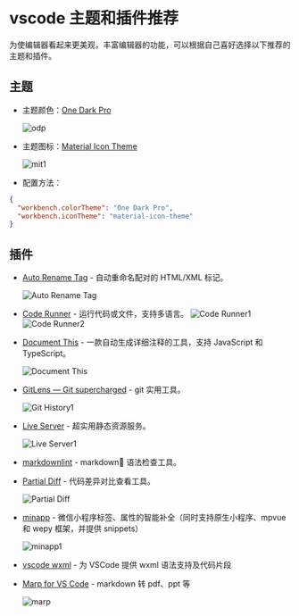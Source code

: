 # vscode 主题和插件推荐

为使编辑器看起来更美观，丰富编辑器的功能，可以根据自己喜好选择以下推荐的主题和插件。

## 主题

- 主题颜色：[One Dark Pro](https://marketplace.visualstudio.com/items?itemName=zhuangtongfa.Material-theme)

  ![odp](./img/vscode_theme/odp.jpg)

- 主题图标：[Material Icon Theme](https://marketplace.visualstudio.com/items?itemName=PKief.material-icon-theme)

  ![mit1](./img/vscode_theme/fileIcons.png)

- 配置方法：

```json
{
  "workbench.colorTheme": "One Dark Pro",
  "workbench.iconTheme": "material-icon-theme"
}
```

## 插件

- [Auto Rename Tag](https://marketplace.visualstudio.com/items?itemName=formulahendry.auto-rename-tag) - 自动重命名配对的 HTML/XML 标记。

  ![Auto Rename Tag](./img/vscode_theme/art.gif)

- [Code Runner](https://marketplace.visualstudio.com/items?itemName=formulahendry.code-runner) - 运行代码或文件，支持多语言。
  ![Code Runner1](./img/vscode_theme/cr.gif)
  ![Code Runner2](./img/vscode_theme/crlang.gif)

- [Document This](https://marketplace.visualstudio.com/items?itemName=joelday.docthis) - 一款自动生成详细注释的工具，支持 JavaScript 和 TypeScript。

  ![Document This](./img/vscode_theme/dt.gif)

- [GitLens — Git supercharged](https://marketplace.visualstudio.com/items?itemName=eamodio.gitlens) - git 实用工具。

  ![Git History1](./img/vscode_theme/gl.gif)

- [Live Server](https://marketplace.visualstudio.com/items?itemName=ritwickdey.LiveServer) - 超实用静态资源服务。

  ![Live Server1](./img/vscode_theme/ls.gif)

- [markdownlint](https://marketplace.visualstudio.com/items?itemName=DavidAnson.vscode-markdownlint) - markdown 语法检查工具。

- [Partial Diff](https://marketplace.visualstudio.com/items?itemName=ryu1kn.partial-diff) - 代码差异对比查看工具。

  ![Partial Diff](./img/vscode_theme/pd.gif)

- [minapp](https://marketplace.visualstudio.com/items?itemName=qiu8310.minapp-vscode) - 微信小程序标签、属性的智能补全（同时支持原生小程序、mpvue 和 wepy 框架，并提供 snippets）

  ![minapp1](./img/vscode_theme/ma.gif)

- [vscode wxml](https://marketplace.visualstudio.com/items?itemName=coderfee.vscode-wxml) - 为 VSCode 提供 wxml 语法支持及代码片段

- [Marp for VS Code](https://marketplace.visualstudio.com/items?itemName=marp-team.marp-vscode) - markdown 转 pdf、ppt 等

  ![marp](./img/vscode_theme/marp.png)
